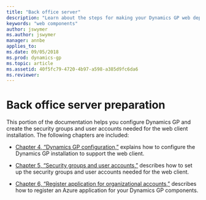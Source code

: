 ```yaml
---
title: "Back office server"
description: "Learn about the steps for making your Dynamics GP web deployment more secure."
keywords: "web components"
author: jswymer
ms.author: jswymer
manager: annbe
applies_to: 
ms.date: 09/05/2018
ms.prod: dynamics-gp
ms.topic: article
ms.assetid: 40f5fc79-4720-4b97-a598-a385d9fc6da6
ms.reviewer: 
---
```


# Back office server preparation

This portion of the documentation helps you configure Dynamics GP and create the security groups and user accounts needed for the web client installation. The following chapters are included:

- [Chapter 4, “Dynamics GP configuration,”](deployment-configurations.md) explains how to configure the Dynamics GP installation to support the web client.  

- [Chapter 5, “Security groups and user accounts,”](security-groups-and-user-accounts.md) describes how to set up the security groups and user accounts needed for the web client.  

- [Chapter 6, “Register application for organizational accounts,”](register-application-for-organizational-accounts.md) describes how to register an Azure application for your Dynamics GP components.  


